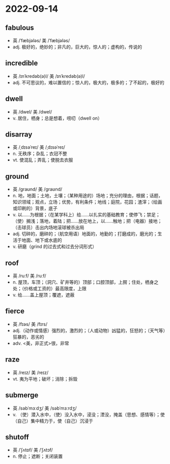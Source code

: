 # 2022-09-14

## fabulous
- 英 /ˈfæbjələs/ 美 /ˈfæbjələs/
- adj. 极好的，绝妙的；非凡的，巨大的，惊人的；虚构的，传说的

## incredible
- 英 /ɪnˈkredəb(ə)l/ 美 /ɪnˈkredəb(ə)l/
- adj. 不可思议的，难以置信的；惊人的，极大的，极多的；了不起的，极好的

## dwell
- 英 /dwel/ 美 /dwel/
- v. 居住，栖身；总是想着，唠叨（dwell on）

## disarray
- 英 /ˌdɪsəˈreɪ/ 美 /ˌdɪsəˈreɪ/
- n. 无秩序；杂乱；衣冠不整
- vt. 使混乱；弄乱；使脱去衣服

## ground
- 英 /ɡraʊnd/ 美 /ɡraʊnd/ 
- n. 地，地面；土地，土壤；（某种用途的）场地；充分的理由，根据；话题，知识领域；观点，立场；优势，有利条件；地线；庭院，花园；渣滓；（绘画或印刷的）背景，底子
- v. 以……为根据；（在某学科上）给……以扎实的基础教育；使停飞；禁足；（使）搁浅；落地，着陆；把……放在地上，以……触地；把（电器）接地；（击球员）击出内场地滚球被杀出局
- adj. 切碎的，磨碎的；（航空用语）地面的，地勤的；打磨成的，磨光的；生活于地面、地下或水底的
- v. 研磨（grind 的过去式和过去分词形式）

## roof
- 英 /ruːf/ 美 /ruːf/
- n. 屋顶，车顶；（洞穴、矿井等的）顶部；口腔顶部，上腭；住处，栖身之处；（价格或工资的）最高限度，上限
- v. 给......盖上屋顶；覆遮，遮蔽

## fierce
- 英 /fɪəs/ 美 /fɪrs/
- adj.（动作或情感）强烈的，激烈的；（人或动物）凶猛的，狂怒的；（天气等）狂暴的，恶劣的
- adv. <美，非正式>很，非常

## raze
- 英 /reɪz/ 美 /reɪz/
- vt. 夷为平地；破坏；消除；拆毁

## submerge
- 英 /səbˈmɜːdʒ/ 美 /səbˈmɜːrdʒ/
- v. （使）潜入水中，（使）没入水中，浸没；湮没，掩盖（思想、感情等）；使（自己）集中精力于，使（自己）沉浸于

## shutoff
- 英 /ˈʃʌtɒf/ 美 /ˈʃʌtɔf/
- n. 停止；遮断；关闭装置
